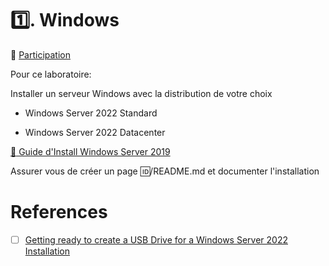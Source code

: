 # :one:. Windows

:tada: [Participation](.scripts/Participation.md)

Pour ce laboratoire:
  
  Installer un serveur Windows avec la distribution de votre choix
  
  - Windows Server 2022 Standard

  - Windows Server 2022 Datacenter  
  
[:pushpin: Guide d'Install Windows Server 2019](https://github.com/CollegeBoreal/Tutoriels/tree/main/O.OS/2.Windows/servers)

   Assurer vous de créer un page :id:/README.md et documenter l'installation
   
# References

- [ ] [Getting ready to create a USB Drive for a Windows Server 2022 Installation](https://www.thomasmaurer.ch/2021/11/create-an-usb-drive-for-windows-server-2022-installation)


